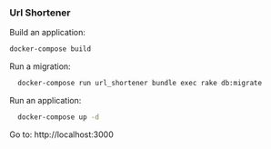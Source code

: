 ### Url Shortener

Build an application:

```sh
docker-compose build
```
Run a migration:

```sh
  docker-compose run url_shortener bundle exec rake db:migrate
```

Run an application:

```sh
  docker-compose up -d
```

Go to: http://localhost:3000
